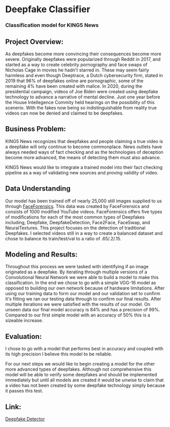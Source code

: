 # Deepfake Classifier
### Classification model for KING5 News

## Project Overview:
As deepfakes become more convincing their consequences become more severe. Originally deepfakes were popularized through Reddit in 2017, and started as a way to create celebrity pornography and face swaps of Nicholas Cage in movies he hadn't starred in. These may seem fairly harmless and even though Deeptrace, a Dutch cybersecurity firm, stated in 2019 that 96% of deepfakes online are pornographic, some of the remaining 4% have been created with malice. In 2020, during the presidential campaign, videos of Joe Biden were created using deepfake technology to advance a narrative of mental decline. Just one year before the House Intellegence Commity held hearings on the possibility of this scenerio. With the fakes now being so indistinguishable from reality true videos can now be denied and claimed to be deepfakes.

## Business Problem:
KING5 News recognizes that deepfakes and people claiming a true video is a deepfake will only continue to become commonplace. News outlets have always needed ways of fact checking and as the technologies of deception become more advanced, the means of detecting them must also advance.

KING5 News would like to integrate a trained model into their fact checking pipeline as a way of validating new sources and proving validity of video.

## Data Understanding
Our model has been trained off of nearly 25,000 still images supplied to us through [FaceForensics](https://github.com/ondyari/FaceForensics). This data was created by FaceForensics and consists of 1000 modified YouTube videos. FaceForensics offers five types of modifications for each of the most common types of Deepfakes including, Deepfake, DeepfakeDetection, Face2Face, FaceSwap, and NeuralTextures. This project focuses on the detection of traditional Deepfakes. I selected videos still in a way to create a balanced dataset and chose to balance its train/test/val to a ratio of .65/.2/.15.  

## Modeling and Results:
Throughout this process we were tasked with identifying if an image originated as a deepfake. By iterating through multiple versions of a Convolutional Neural Network we were able to build a model to make this classification. In the end we chose to go with a simple VGG-16 model as opposed to building our own network because of hardware limitations. After using our training data to form our model and our validation set to confirm it's fitting we ran our testing data through to confirm our final results. After multiple iterations we were satisfied with the results of our model. On unseen data our final model accuracy is 84% and has a precision of 99%. Compared to our first simple model with an accuracy of 50% this is a sizeable increase.

## Evaluation:
I chose to go with a model that performs best in accuracy and coupled with its high precision I believe this model to be reliable. 

For our next steps we would like to begin creating a model for the other more advanced types of deepfakes. Although not comprehensive this model will be able to verify some deepfakes and should be implemented immediately but until all models are created it would be unwise to claim that a video has not been created by some deepfake technology simply because it passes this test.

## Link:
[Deepfake Detector](https://jordanmang-deepfakeclassifier-app-qaqsja.streamlitapp.com/)
